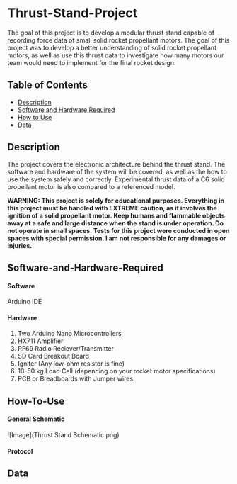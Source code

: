# Thrust-Stand-Project

The goal of this project is to develop a modular thrust stand capable of recording force data of small solid rocket propellant motors. The goal of this project was to develop a better understanding of solid rocket propellant motors, as well as use this thrust data to investigate how many motors our team would need to implement for the final rocket design.

## Table of Contents

- [Description](#Description)
- [Software and Hardware Required](#Software-and-Hardware-Required)
- [How to Use](#How-To-Use)
- [Data](#Data)

## Description

The project covers the electronic architecture behind the thrust stand. The software and hardware of the system will be covered, as well as the how to use the system safely and correctly. Experimental thrust data of a C6 solid propellant motor is also compared to a referenced model.

**WARNING: This project is solely for educational purposes. Everything in this project must be handled with EXTREME caution, as it involves the ignition of a solid propellant motor. Keep humans and flammable objects away at a safe and large distance when the stand is under operation. Do not operate in small spaces. Tests for this project were conducted in open spaces with special permission. I am not responsible for any damages or injuries.**

## Software-and-Hardware-Required

#### Software

Arduino IDE

#### Hardware

1. Two Arduino Nano Microcontrollers
2. HX711 Amplifier
3. RF69 Radio Reciever/Transmitter
4. SD Card Breakout Board
5. Igniter (Any low-ohm resistor is fine)
6. 10-50 kg Load Cell (depending on your rocket motor specifications)
7. PCB or Breadboards with Jumper wires

## How-To-Use

#### General Schematic

![Image](Thrust Stand Schematic.png)

#### Protocol

## Data
